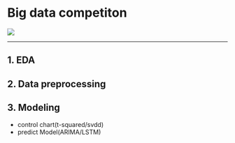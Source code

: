 # Big data competiton
<img src="https://pps.go.kr/fileManager/kor/bbs/2111010006/1635418515958.jpg"/>


***

## 1. EDA
## 2. Data preprocessing
## 3. Modeling   
  - control chart(t-squared/svdd)   
  - predict Model(ARIMA/LSTM)
